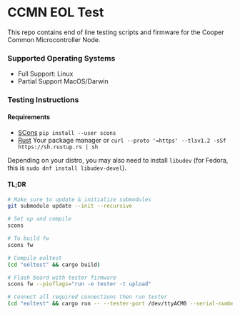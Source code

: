 # CCMN EOL Test

This repo contains end of line testing scripts and firmware for the Cooper
Common Microcontroller Node.

### Supported Operating Systems

* Full Support: Linux
* Partial Support MacOS/Darwin

### Testing Instructions

#### Requirements

* [SCons](https://scons.org) `pip install --user scons`
* [Rust](https://rust-lang.org) Your package manager or `curl --proto '=https' --tlsv1.2 -sSf https://sh.rustup.rs | sh`

Depending on your distro, you may also need to install `libudev` (for Fedora,
this is `sudo dnf install libudev-devel`).

#### TL;DR

```bash
# Make sure to update & initialize submodules
git submodule update --init --recursive

# Set up and compile
scons

# To build fw
scons fw

# Compile eoltest
(cd "eoltest" && cargo build)

# Flash board with tester firmware
scons fw --pioflags="run -e tester -t upload"

# Connect all required connections then run tester
(cd "eoltest" && cargo run -- --tester-port /dev/ttyACM0 --serial-number 9)
```

